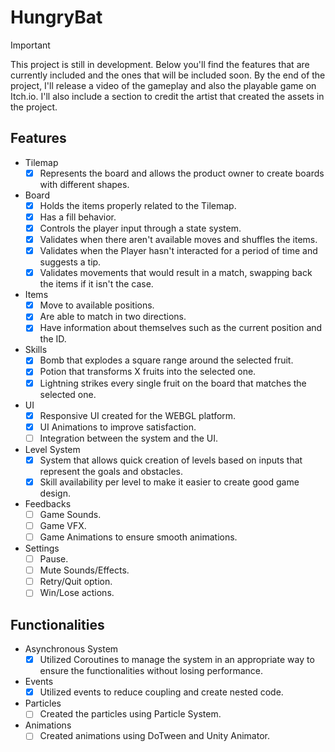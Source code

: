 # HungryBat

> [!IMPORTANT]
> This project is still in development. Below you'll find the features that are currently included and the ones that will be included soon. By the end of the project, I'll release a video of the gameplay and also the playable game on Itch.io. I'll also include a section to credit the artist that created the assets in the project.

## Features ##
 - Tilemap
   - [x] Represents the board and allows the product owner to create boards with different shapes. 
 - Board
   - [x] Holds the items properly related to the Tilemap. 
   - [x] Has a fill behavior. 
   - [x] Controls the player input through a state system. 
   - [x] Validates when there aren't available moves and shuffles the items. 
   - [x] Validates when the Player hasn't interacted for a period of time and suggests a tip. 
   - [x] Validates movements that would result in a match, swapping back the items if it isn't the case. 
  - Items
    - [x] Move to available positions. 
    - [x] Are able to match in two directions. 
    - [x] Have information about themselves such as the current position and the ID. 
  - Skills
    - [x] Bomb that explodes a square range around the selected fruit.
    - [x] Potion that transforms X fruits into the selected one.
    - [x] Lightning strikes every single fruit on the board that matches the selected one.
  - UI
    - [x] Responsive UI created for the WEBGL platform.
    - [x] UI Animations to improve satisfaction.
    - [ ] Integration between the system and the UI.  
  - Level System
    - [x] System that allows quick creation of levels based on inputs that represent the goals and obstacles.
    - [x] Skill availability per level to make it easier to create good game design.
  - Feedbacks
    - [ ] Game Sounds.
    - [ ] Game VFX.
    - [ ] Game Animations to ensure smooth animations.
  - Settings
    - [ ] Pause.
    - [ ] Mute Sounds/Effects.
    - [ ] Retry/Quit option.
    - [ ] Win/Lose actions.

## Functionalities ##
- Asynchronous System
  - [x] Utilized Coroutines to manage the system in an appropriate way to ensure the functionalities without losing performance.
- Events
  - [x] Utilized events to reduce coupling and create nested code.
- Particles
  - [ ] Created the particles using Particle System.
- Animations
  - [ ] Created animations using DoTween and Unity Animator.
